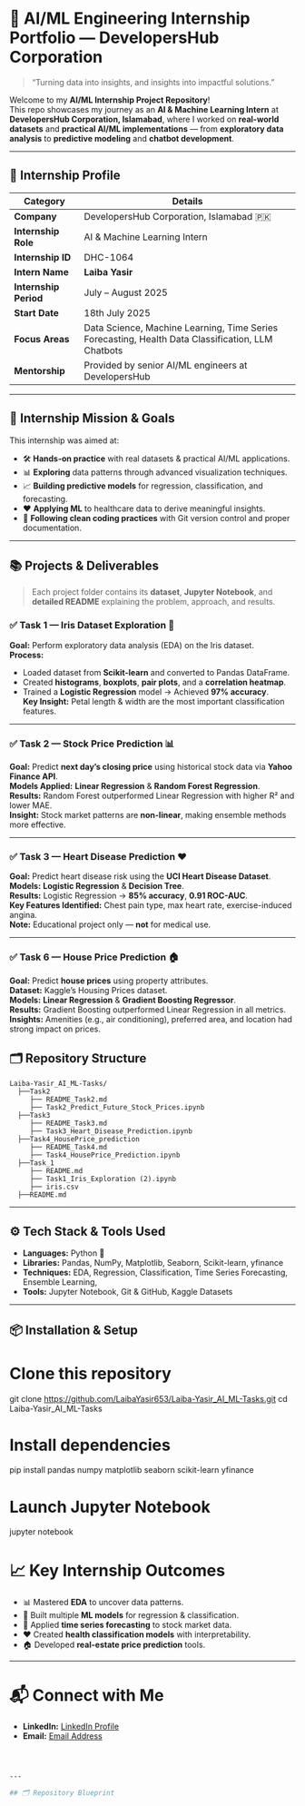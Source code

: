 # 🌟 AI/ML Engineering Internship Portfolio — DevelopersHub Corporation  

> “Turning data into insights, and insights into impactful solutions.”  

Welcome to my **AI/ML Internship Project Repository**!  
This repo showcases my journey as an **AI & Machine Learning Intern** at **DevelopersHub Corporation, Islamabad**, where I worked on **real-world datasets** and **practical AI/ML implementations** — from **exploratory data analysis** to **predictive modeling** and **chatbot development**.  

---

## 🏢 Internship Profile  

| **Category**         | **Details** |
|----------------------|-------------|
| **Company**          | DevelopersHub Corporation, Islamabad 🇵🇰 |
| **Internship Role**  | AI & Machine Learning Intern |
| **Internship ID**    | DHC-1064 |
| **Intern Name**      | **Laiba Yasir** |
| **Internship Period**| July – August 2025 |
| **Start Date**       | 18th July 2025 |
| **Focus Areas**      | Data Science, Machine Learning, Time Series Forecasting, Health Data Classification, LLM Chatbots |
| **Mentorship**       | Provided by senior AI/ML engineers at DevelopersHub |

---

## 🎯 Internship Mission & Goals  

This internship was aimed at:  

- 🛠 **Hands-on practice** with real datasets & practical AI/ML applications.  
- 📊 **Exploring** data patterns through advanced visualization techniques.  
- 📈 **Building predictive models** for regression, classification, and forecasting.  
- ❤️ **Applying ML** to healthcare data to derive meaningful insights.  
- 📂 **Following clean coding practices** with Git version control and proper documentation.  

---

## 📚 Projects & Deliverables  

> Each project folder contains its **dataset**, **Jupyter Notebook**, and **detailed README** explaining the problem, approach, and results.

### ✅ **Task 1 — Iris Dataset Exploration 🌸**  
**Goal:** Perform exploratory data analysis (EDA) on the Iris dataset.  
**Process:**  
- Loaded dataset from **Scikit-learn** and converted to Pandas DataFrame.  
- Created **histograms**, **boxplots**, **pair plots**, and a **correlation heatmap**.  
- Trained a **Logistic Regression** model → Achieved **97% accuracy**.  
**Key Insight:** Petal length & width are the most important classification features.  

---

### ✅ **Task 2 — Stock Price Prediction 📊**  
**Goal:** Predict **next day’s closing price** using historical stock data via **Yahoo Finance API**.  
**Models Applied:** **Linear Regression** & **Random Forest Regression**.  
**Results:** Random Forest outperformed Linear Regression with higher R² and lower MAE.  
**Insight:** Stock market patterns are **non-linear**, making ensemble methods more effective.  

---

### ✅ **Task 3 — Heart Disease Prediction ❤️**  
**Goal:** Predict heart disease risk using the **UCI Heart Disease Dataset**.  
**Models:** **Logistic Regression** & **Decision Tree**.  
**Results:** Logistic Regression → **85% accuracy**, **0.91 ROC-AUC**.  
**Key Features Identified:** Chest pain type, max heart rate, exercise-induced angina.  
**Note:** Educational project only — **not** for medical use.  

---

### ✅ **Task 6 — House Price Prediction 🏠**  
**Goal:** Predict **house prices** using property attributes.  
**Dataset:** Kaggle’s Housing Prices dataset.  
**Models:** **Linear Regression** & **Gradient Boosting Regressor**.  
**Results:** Gradient Boosting outperformed Linear Regression in all metrics.  
**Insights:** Amenities (e.g., air conditioning), preferred area, and location had strong impact on prices.  


## 🗂 Repository Structure  
```
Laiba-Yasir_AI_ML-Tasks/
  ├──Task2
     ├── README_Task2.md
     ├── Task2_Predict_Future_Stock_Prices.ipynb
  ├──Task3
     ├── README_Task3.md
     ├── Task3_Heart_Disease_Prediction.ipynb
  ├──Task4_HousePrice_prediction
     ├── README_Task4.md
     ├── Task4_HousePrice_Prediction.ipynb
  ├──Task_1
     ├── README.md
     ├── Task1_Iris_Exploration (2).ipynb
     ├── iris.csv
  ├──README.md
```

---

## ⚙️ Tech Stack & Tools Used  

- **Languages:** Python 🐍  
- **Libraries:** Pandas, NumPy, Matplotlib, Seaborn, Scikit-learn, yfinance  
- **Techniques:** EDA, Regression, Classification, Time Series Forecasting, Ensemble Learning, 
- **Tools:** Jupyter Notebook, Git & GitHub, Kaggle Datasets  

---

## 📦 Installation & Setup  


# Clone this repository
git clone https://github.com/LaibaYasir653/Laiba-Yasir_AI_ML-Tasks.git
cd Laiba-Yasir_AI_ML-Tasks


# Install dependencies
pip install pandas numpy matplotlib seaborn scikit-learn yfinance

# Launch Jupyter Notebook
jupyter notebook


# 📈 Key Internship Outcomes  

- 📊 Mastered **EDA** to uncover data patterns.  
- 🤖 Built multiple **ML models** for regression & classification.  
- 📅 Applied **time series forecasting** to stock market data.  
- ❤️ Created **health classification models** with interpretability.  
- 🏠 Developed **real-estate price prediction** tools.  

---

# 📬 Connect with Me  

- **LinkedIn:** [LinkedIn Profile](www.linkedin.com/in/laiba-yasir-019240260)  
- **Email:** [Email Address](mailto:laybalayba972@gmail.com)  
```bash



---

## 🗂 Repository Blueprint  


